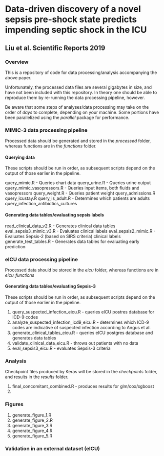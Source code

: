 # Data-driven discovery of a novel sepsis pre-shock state predicts impending septic shock in the ICU
## Liu et al. Scientific Reports 2019

### Overview
This is a repository of code for data processing/analysis accompanying the above paper.

Unfortunately, the processed data files are several gigabytes in size, and have not been included with this repository.
In theory one should be able to reproduce them by re-running the data processing pipeline, however.

Be aware that some steps of analyses/data processing may take on the order of *days* to complete, depending on your machine.
Some portions have been parallelized using the *parallel* package for performance.

### MIMIC-3 data processing pipeline

Processed data should be generated and stored in the *processed* folder, whereas functions are in the *functions* folder.

#### Querying data

These scripts should be run in order, as subsequent scripts depend on the output of those earlier in the pipeline.

query_mimic.R - Queries chart data
query_urine.R - Queries urine output
query_mimic_vasopressors.R - Queries input items, both fluids and vasopressors
query_weight.R - Queries patient weight
query_admissions.R
query_icustay.R
query_is_adult.R - Determines which patients are adults
query_infection_antibiotics_cultures

#### Generating data tables/evaluating sepsis labels
read_clinical_data_v2.R - Generates clinical data tables
eval_sepsis3_mimic_v3.R - Evaluates clinical labels
eval_sepsis2_mimic.R - Evaluates Sepsis-2 (based on SIRS criteria) clinical labels
generate_test_tables.R - Generates data tables for evaluating early prediction

### eICU data processing pipeline

Processed data should be stored in the *eicu* folder, whereas functions are in *eicu_functions*

#### Generating data tables/evaluating Sepsis-3

These scripts should be run in order, as subsequent scripts depend on the output of those earlier in the pipeline.

1. query_suspected_infection_eicu.R - queries eICU postres database for ICD-9 codes
2. analyze_suspected_infection_icd9_eicu.R - determines which ICD-9 codes are indicative of suspected infection according to Angus et al.
3. generate_clinical_tables_eicu.R - queries eICU postgres database and generates data tables
4. validate_clinical_data_eicu.R - throws out patients with no data
5. eval_sepsis3_eicu.R - evaluates Sepsis-3 criteria

### Analysis

Checkpoint files produced by Keras will be stored in the *checkpoints* folder, and results in the *results* folder.

1. final_concomitant_combined.R - produces results for glm/cox/xgboost
2. 

### Figures
1. generate_figure_1.R
2. generate_figure_2.R
3. generate_figure_3.R
4. generate_figure_4.R
5. generate_figure_5.R

### Validation in an external dataset (eICU)